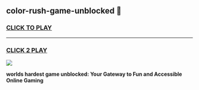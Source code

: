 
## color-rush-game-unblocked 👋
<h3>
<a href="https://premium.freeplayer.one?title=color-rush-game-unblocked&ref=14F">CLICK TO PLAY</a></h3>
<hr>

<h3>
<a href="https://premium.freeplayer.one?title=color-rush-game-unblocked&ref=14F">CLICK 2 PLAY</a>
  
</h3>

<a href="https://premium.freeplayer.one?title=color-rush-game-unblocked&ref=12F/"><img src="https://clearcache.store/games.png"></a>


**worlds hardest game unblocked: Your Gateway to Fun and Accessible Online Gaming**
